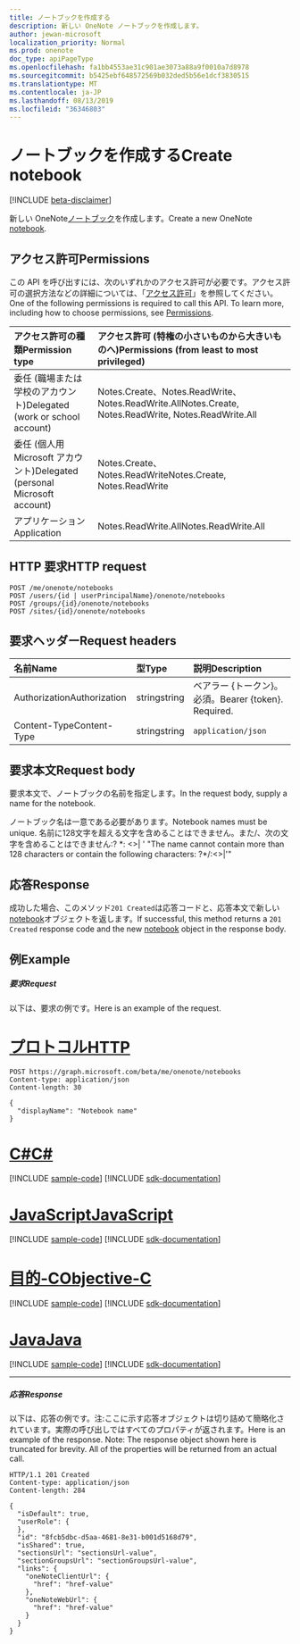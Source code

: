 ```yaml
---
title: ノートブックを作成する
description: 新しい OneNote ノートブックを作成します。
author: jewan-microsoft
localization_priority: Normal
ms.prod: onenote
doc_type: apiPageType
ms.openlocfilehash: fa1bb4553ae31c901ae3073a88a9f0010a7d8978
ms.sourcegitcommit: b5425ebf648572569b032ded5b56e1dcf3830515
ms.translationtype: MT
ms.contentlocale: ja-JP
ms.lasthandoff: 08/13/2019
ms.locfileid: "36346803"
---
```

# <a name="create-notebook"></a><span data-ttu-id="3be38-103">ノートブックを作成する</span><span class="sxs-lookup"><span data-stu-id="3be38-103">Create notebook</span></span>

[!INCLUDE [beta-disclaimer](../../includes/beta-disclaimer.md)]

<span data-ttu-id="3be38-104">新しい OneNote[ノートブック](../resources/notebook.md)を作成します。</span><span class="sxs-lookup"><span data-stu-id="3be38-104">Create a new OneNote [notebook](../resources/notebook.md).</span></span>
## <a name="permissions"></a><span data-ttu-id="3be38-105">アクセス許可</span><span class="sxs-lookup"><span data-stu-id="3be38-105">Permissions</span></span>
<span data-ttu-id="3be38-p101">この API を呼び出すには、次のいずれかのアクセス許可が必要です。アクセス許可の選択方法などの詳細については、「[アクセス許可](/graph/permissions-reference)」を参照してください。</span><span class="sxs-lookup"><span data-stu-id="3be38-p101">One of the following permissions is required to call this API. To learn more, including how to choose permissions, see [Permissions](/graph/permissions-reference).</span></span>

|<span data-ttu-id="3be38-108">アクセス許可の種類</span><span class="sxs-lookup"><span data-stu-id="3be38-108">Permission type</span></span>      | <span data-ttu-id="3be38-109">アクセス許可 (特権の小さいものから大きいものへ)</span><span class="sxs-lookup"><span data-stu-id="3be38-109">Permissions (from least to most privileged)</span></span>              |
|:--------------------|:---------------------------------------------------------|
|<span data-ttu-id="3be38-110">委任 (職場または学校のアカウント)</span><span class="sxs-lookup"><span data-stu-id="3be38-110">Delegated (work or school account)</span></span> | <span data-ttu-id="3be38-111">Notes.Create、Notes.ReadWrite、Notes.ReadWrite.All</span><span class="sxs-lookup"><span data-stu-id="3be38-111">Notes.Create, Notes.ReadWrite, Notes.ReadWrite.All</span></span>    |
|<span data-ttu-id="3be38-112">委任 (個人用 Microsoft アカウント)</span><span class="sxs-lookup"><span data-stu-id="3be38-112">Delegated (personal Microsoft account)</span></span> | <span data-ttu-id="3be38-113">Notes.Create、Notes.ReadWrite</span><span class="sxs-lookup"><span data-stu-id="3be38-113">Notes.Create, Notes.ReadWrite</span></span>    |
|<span data-ttu-id="3be38-114">アプリケーション</span><span class="sxs-lookup"><span data-stu-id="3be38-114">Application</span></span> | <span data-ttu-id="3be38-115">Notes.ReadWrite.All</span><span class="sxs-lookup"><span data-stu-id="3be38-115">Notes.ReadWrite.All</span></span> |

## <a name="http-request"></a><span data-ttu-id="3be38-116">HTTP 要求</span><span class="sxs-lookup"><span data-stu-id="3be38-116">HTTP request</span></span>
<!-- { "blockType": "ignored" } -->
```http
POST /me/onenote/notebooks
POST /users/{id | userPrincipalName}/onenote/notebooks
POST /groups/{id}/onenote/notebooks
POST /sites/{id}/onenote/notebooks
```
## <a name="request-headers"></a><span data-ttu-id="3be38-117">要求ヘッダー</span><span class="sxs-lookup"><span data-stu-id="3be38-117">Request headers</span></span>
| <span data-ttu-id="3be38-118">名前</span><span class="sxs-lookup"><span data-stu-id="3be38-118">Name</span></span>       | <span data-ttu-id="3be38-119">型</span><span class="sxs-lookup"><span data-stu-id="3be38-119">Type</span></span> | <span data-ttu-id="3be38-120">説明</span><span class="sxs-lookup"><span data-stu-id="3be38-120">Description</span></span>|
|:---------------|:--------|:----------|
| <span data-ttu-id="3be38-121">Authorization</span><span class="sxs-lookup"><span data-stu-id="3be38-121">Authorization</span></span>  | <span data-ttu-id="3be38-122">string</span><span class="sxs-lookup"><span data-stu-id="3be38-122">string</span></span>  | <span data-ttu-id="3be38-p102">ベアラー {トークン}。必須。</span><span class="sxs-lookup"><span data-stu-id="3be38-p102">Bearer {token}. Required.</span></span> |
| <span data-ttu-id="3be38-125">Content-Type</span><span class="sxs-lookup"><span data-stu-id="3be38-125">Content-Type</span></span> | <span data-ttu-id="3be38-126">string</span><span class="sxs-lookup"><span data-stu-id="3be38-126">string</span></span> | `application/json` |

## <a name="request-body"></a><span data-ttu-id="3be38-127">要求本文</span><span class="sxs-lookup"><span data-stu-id="3be38-127">Request body</span></span>
<span data-ttu-id="3be38-128">要求本文で、ノートブックの名前を指定します。</span><span class="sxs-lookup"><span data-stu-id="3be38-128">In the request body, supply a name for the notebook.</span></span> 

<span data-ttu-id="3be38-129">ノートブック名は一意である必要があります。</span><span class="sxs-lookup"><span data-stu-id="3be38-129">Notebook names must be unique.</span></span> <span data-ttu-id="3be38-130">名前に128文字を超える文字を含めることはできません。また\/、次の文字を含めることはできません:? \*: <>| ' "</span><span class="sxs-lookup"><span data-stu-id="3be38-130">The name cannot contain more than 128 characters or contain the following characters:  ?\*\/:<>|'"</span></span>

## <a name="response"></a><span data-ttu-id="3be38-131">応答</span><span class="sxs-lookup"><span data-stu-id="3be38-131">Response</span></span>

<span data-ttu-id="3be38-132">成功した場合、このメソッド`201 Created`は応答コードと、応答本文で新しい[notebook](../resources/notebook.md)オブジェクトを返します。</span><span class="sxs-lookup"><span data-stu-id="3be38-132">If successful, this method returns a `201 Created` response code and the new [notebook](../resources/notebook.md) object in the response body.</span></span>

## <a name="example"></a><span data-ttu-id="3be38-133">例</span><span class="sxs-lookup"><span data-stu-id="3be38-133">Example</span></span>
##### <a name="request"></a><span data-ttu-id="3be38-134">要求</span><span class="sxs-lookup"><span data-stu-id="3be38-134">Request</span></span>
<span data-ttu-id="3be38-135">以下は、要求の例です。</span><span class="sxs-lookup"><span data-stu-id="3be38-135">Here is an example of the request.</span></span>

# <a name="httptabhttp"></a>[<span data-ttu-id="3be38-136">プロトコル</span><span class="sxs-lookup"><span data-stu-id="3be38-136">HTTP</span></span>](#tab/http)
<!-- {
  "blockType": "request",
  "name": "create_notebook_from_onenote"
}-->
```http
POST https://graph.microsoft.com/beta/me/onenote/notebooks
Content-type: application/json
Content-length: 30

{
  "displayName": "Notebook name"
}
```
# <a name="ctabcsharp"></a>[<span data-ttu-id="3be38-137">C#</span><span class="sxs-lookup"><span data-stu-id="3be38-137">C#</span></span>](#tab/csharp)
[!INCLUDE [sample-code](../includes/snippets/csharp/create-notebook-from-onenote-csharp-snippets.md)]
[!INCLUDE [sdk-documentation](../includes/snippets/snippets-sdk-documentation-link.md)]

# <a name="javascripttabjavascript"></a>[<span data-ttu-id="3be38-138">JavaScript</span><span class="sxs-lookup"><span data-stu-id="3be38-138">JavaScript</span></span>](#tab/javascript)
[!INCLUDE [sample-code](../includes/snippets/javascript/create-notebook-from-onenote-javascript-snippets.md)]
[!INCLUDE [sdk-documentation](../includes/snippets/snippets-sdk-documentation-link.md)]

# <a name="objective-ctabobjc"></a>[<span data-ttu-id="3be38-139">目的-C</span><span class="sxs-lookup"><span data-stu-id="3be38-139">Objective-C</span></span>](#tab/objc)
[!INCLUDE [sample-code](../includes/snippets/objc/create-notebook-from-onenote-objc-snippets.md)]
[!INCLUDE [sdk-documentation](../includes/snippets/snippets-sdk-documentation-link.md)]

# <a name="javatabjava"></a>[<span data-ttu-id="3be38-140">Java</span><span class="sxs-lookup"><span data-stu-id="3be38-140">Java</span></span>](#tab/java)
[!INCLUDE [sample-code](../includes/snippets/java/create-notebook-from-onenote-java-snippets.md)]
[!INCLUDE [sdk-documentation](../includes/snippets/snippets-sdk-documentation-link.md)]

---


##### <a name="response"></a><span data-ttu-id="3be38-141">応答</span><span class="sxs-lookup"><span data-stu-id="3be38-141">Response</span></span>
<span data-ttu-id="3be38-p104">以下は、応答の例です。注:ここに示す応答オブジェクトは切り詰めて簡略化されています。実際の呼び出しではすべてのプロパティが返されます。</span><span class="sxs-lookup"><span data-stu-id="3be38-p104">Here is an example of the response. Note: The response object shown here is truncated for brevity. All of the properties will be returned from an actual call.</span></span>
<!-- {
  "blockType": "response",
  "truncated": true,
  "@odata.type": "microsoft.graph.notebook"
} -->
```http
HTTP/1.1 201 Created
Content-type: application/json
Content-length: 284

{
  "isDefault": true,
  "userRole": {
  },
  "id": "8fcb5dbc-d5aa-4681-8e31-b001d5168d79",
  "isShared": true,
  "sectionsUrl": "sectionsUrl-value",
  "sectionGroupsUrl": "sectionGroupsUrl-value",
  "links": {
    "oneNoteClientUrl": {
      "href": "href-value"
    },
    "oneNoteWebUrl": {
      "href": "href-value"
    }
  }
}
```

<!-- uuid: 8fcb5dbc-d5aa-4681-8e31-b001d5168d79
2015-10-25 14:57:30 UTC -->
<!--
{
  "type": "#page.annotation",
  "description": "Create Notebook",
  "keywords": "",
  "section": "documentation",
  "tocPath": "",
  "suppressions": [
  ]
}
-->
